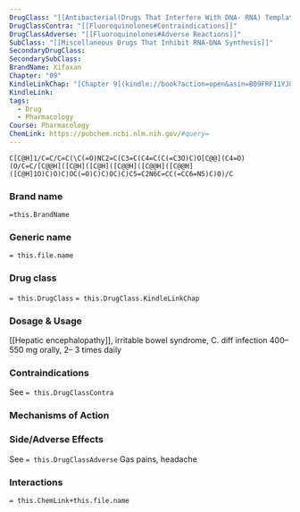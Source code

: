 ```yaml
---
DrugClass: "[[Antibacterial(Drugs That Interfere With DNA- RNA) Template]]"
DrugClassContra: "[[Fluoroquinolones#Contraindications]]"
DrugClassAdverse: "[[Fluoroquinolones#Adverse Reactions]]"
SubClass: "[[Miscellaneous Drugs That Inhibit RNA-DNA Synthesis]]"
SecondaryDrugClass: 
SecondarySubClass: 
BrandName: Xifaxan
Chapter: "09"
KindleLinkChap: "[Chapter 9](kindle://book?action=open&asin=B09FRF11YJ&location=4794)"
KindleLink: 
tags:
  - Drug
  - Pharmacology
Course: Pharmacology
ChemLink: https://pubchem.ncbi.nlm.nih.gov/#query=
---
```

```smiles
C[C@H]1/C=C/C=C(\C(=O)NC2=C(C3=C(C4=C(C(=C3O)C)O[C@@](C4=O)(O/C=C/[C@@H]([C@H]([C@H]([C@@H]([C@@H]([C@@H]([C@H]1O)C)O)C)OC(=O)C)C)OC)C)C5=C2N6C=CC(=CC6=N5)C)O)/C
```

### Brand name
`=this.BrandName`
### Generic name
`= this.file.name`

### Drug class 
`= this.DrugClass`
	`= this.DrugClass.KindleLinkChap`

### Dosage & Usage
[[Hepatic encephalopathy]], irritable bowel syndrome, C. diff infection
400– 550 mg orally, 2– 3 times daily

### Contraindications
See `= this.DrugClassContra`

### Mechanisms of Action

### Side/Adverse Effects
See `= this.DrugClassAdverse`
Gas pains, headache

### Interactions

`= this.ChemLink+this.file.name`
